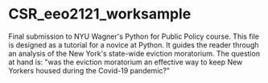 # CSR_eeo2121_worksample
Final submission to NYU Wagner's Python for Public Policy course. This file is designed as a tutorial for a novice at Python. It guides the reader through an analysis of the New York's state-wide eviction moratorium. The question at hand is: "was the eviction moratorium an effective way to keep New Yorkers housed during the Covid-19 pandemic?"

